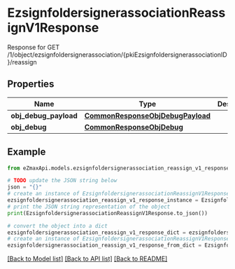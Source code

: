 # EzsignfoldersignerassociationReassignV1Response

Response for GET /1/object/ezsignfoldersignerassociation/{pkiEzsignfoldersignerassociationID}/reassign

## Properties

Name | Type | Description | Notes
------------ | ------------- | ------------- | -------------
**obj_debug_payload** | [**CommonResponseObjDebugPayload**](CommonResponseObjDebugPayload.md) |  | 
**obj_debug** | [**CommonResponseObjDebug**](CommonResponseObjDebug.md) |  | [optional] 

## Example

```python
from eZmaxApi.models.ezsignfoldersignerassociation_reassign_v1_response import EzsignfoldersignerassociationReassignV1Response

# TODO update the JSON string below
json = "{}"
# create an instance of EzsignfoldersignerassociationReassignV1Response from a JSON string
ezsignfoldersignerassociation_reassign_v1_response_instance = EzsignfoldersignerassociationReassignV1Response.from_json(json)
# print the JSON string representation of the object
print(EzsignfoldersignerassociationReassignV1Response.to_json())

# convert the object into a dict
ezsignfoldersignerassociation_reassign_v1_response_dict = ezsignfoldersignerassociation_reassign_v1_response_instance.to_dict()
# create an instance of EzsignfoldersignerassociationReassignV1Response from a dict
ezsignfoldersignerassociation_reassign_v1_response_from_dict = EzsignfoldersignerassociationReassignV1Response.from_dict(ezsignfoldersignerassociation_reassign_v1_response_dict)
```
[[Back to Model list]](../README.md#documentation-for-models) [[Back to API list]](../README.md#documentation-for-api-endpoints) [[Back to README]](../README.md)


